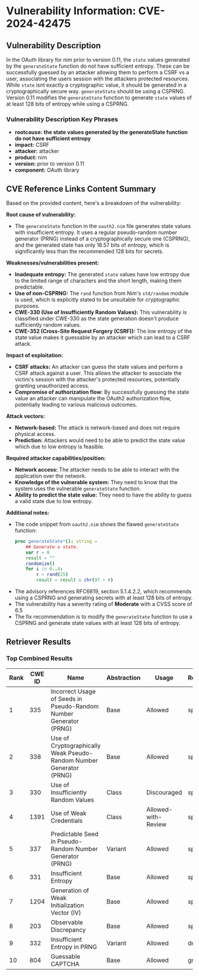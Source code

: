 # Vulnerability Information: CVE-2024-42475

## Vulnerability Description
In the OAuth library for nim prior to version 0.11, the `state` values generated by the `generateState` function do not have sufficient entropy. These can be successfully guessed by an attacker allowing them to perform a CSRF vs a user, associating the users session with the attackers protected resources. While `state` isnt exactly a cryptographic value, it should be generated in a cryptographically secure way. `generateState` should be using a CSPRNG. Version 0.11 modifies the `generateState` function to generate `state` values of at least 128 bits of entropy while using a CSPRNG.

### Vulnerability Description Key Phrases
- **rootcause:** **the state values generated by the generateState function do not have sufficient entropy**
- **impact:** CSRF
- **attacker:** attacker
- **product:** nim
- **version:** prior to version 0.11
- **component:** OAuth library

## CVE Reference Links Content Summary
Based on the provided content, here's a breakdown of the vulnerability:

**Root cause of vulnerability:**

*   The `generateState` function in the `oauth2.nim` file generates state values with insufficient entropy. It uses a regular pseudo-random number generator (PRNG) instead of a cryptographically secure one (CSPRNG), and the generated state has only 18.57 bits of entropy, which is significantly less than the recommended 128 bits for secrets.

**Weaknesses/vulnerabilities present:**

*   **Inadequate entropy:** The generated `state` values have low entropy due to the limited range of characters and the short length, making them predictable.
*   **Use of non-CSPRNG:** The `rand` function from Nim's `std/random` module is used, which is explicitly stated to be unsuitable for cryptographic purposes.
*   **CWE-330 (Use of Insufficiently Random Values):** This vulnerability is classified under CWE-330 as the state generation doesn't produce sufficiently random values.
*   **CWE-352 (Cross-Site Request Forgery (CSRF)):** The low entropy of the state value makes it guessable by an attacker which can lead to a CSRF attack.

**Impact of exploitation:**

*   **CSRF attacks:** An attacker can guess the state values and perform a CSRF attack against a user. This allows the attacker to associate the victim's session with the attacker's protected resources, potentially granting unauthorized access.
*   **Compromise of authorization flow:** By successfully guessing the state value an attacker can manipulate the OAuth2 authorization flow, potentially leading to various malicious outcomes.

**Attack vectors:**

*   **Network-based:** The attack is network-based and does not require physical access.
*   **Prediction:** Attackers would need to be able to predict the state value which due to low entropy is feasible.

**Required attacker capabilities/position:**

*   **Network access:** The attacker needs to be able to interact with the application over the network.
*   **Knowledge of the vulnerable system:** They need to know that the system uses the vulnerable `generateState` function.
*   **Ability to predict the state value:** They need to have the ability to guess a valid state due to low entropy.

**Additional notes:**

*   The code snippet from `oauth2.nim` shows the flawed `generateState` function:
    ```nim
    proc generateState*(): string =
        ## Generate a state.
        var r = 0
        result = ""
        randomize()
        for i in 0..4:
            r = rand(25)
            result = result & chr(97 + r)
    ```
*   The advisory references RFC6819, section 5.1.4.2.2, which recommends using a CSPRNG and generating secrets with at least 128 bits of entropy.
*   The vulnerability has a severity rating of **Moderate** with a CVSS score of 6.5
*   The fix recommendation is to modify the `generateState` function to use a CSPRNG and generate state values with at least 128 bits of entropy.

## Retriever Results

### Top Combined Results

| Rank | CWE ID | Name | Abstraction | Usage  | Retrievers | Individual Scores |
|------|--------|------|-------------|-------|------------|-------------------|
| 1 | 335 | Incorrect Usage of Seeds in Pseudo-Random Number Generator (PRNG) | Base | Allowed | sparse | 0.687 |
| 2 | 338 | Use of Cryptographically Weak Pseudo-Random Number Generator (PRNG) | Base | Allowed | sparse | 0.668 |
| 3 | 330 | Use of Insufficiently Random Values | Class | Discouraged | sparse | 0.625 |
| 4 | 1391 | Use of Weak Credentials | Class | Allowed-with-Review | sparse | 0.579 |
| 5 | 337 | Predictable Seed in Pseudo-Random Number Generator (PRNG) | Variant | Allowed | sparse | 0.555 |
| 6 | 331 | Insufficient Entropy | Base | Allowed | sparse | 0.537 |
| 7 | 1204 | Generation of Weak Initialization Vector (IV) | Base | Allowed | sparse | 0.530 |
| 8 | 203 | Observable Discrepancy | Base | Allowed | sparse | 0.527 |
| 9 | 332 | Insufficient Entropy in PRNG | Variant | Allowed | dense | 0.516 |
| 10 | 804 | Guessable CAPTCHA | Base | Allowed | graph | 0.002 |

